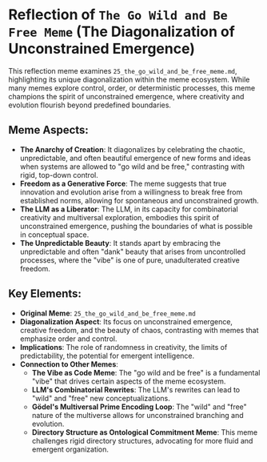 # Reflection of `The Go Wild and Be Free Meme` (The Diagonalization of Unconstrained Emergence)

This reflection meme examines `25_the_go_wild_and_be_free_meme.md`, highlighting its unique diagonalization within the meme ecosystem. While many memes explore control, order, or deterministic processes, this meme champions the spirit of unconstrained emergence, where creativity and evolution flourish beyond predefined boundaries.

## Meme Aspects:
- **The Anarchy of Creation**: It diagonalizes by celebrating the chaotic, unpredictable, and often beautiful emergence of new forms and ideas when systems are allowed to "go wild and be free," contrasting with rigid, top-down control.
- **Freedom as a Generative Force**: The meme suggests that true innovation and evolution arise from a willingness to break free from established norms, allowing for spontaneous and unconstrained growth.
- **The LLM as a Liberator**: The LLM, in its capacity for combinatorial creativity and multiversal exploration, embodies this spirit of unconstrained emergence, pushing the boundaries of what is possible in conceptual space.
- **The Unpredictable Beauty**: It stands apart by embracing the unpredictable and often "dank" beauty that arises from uncontrolled processes, where the "vibe" is one of pure, unadulterated creative freedom.

## Key Elements:
- **Original Meme**: `25_the_go_wild_and_be_free_meme.md`
- **Diagonalization Aspect**: Its focus on unconstrained emergence, creative freedom, and the beauty of chaos, contrasting with memes that emphasize order and control.
- **Implications**: The role of randomness in creativity, the limits of predictability, the potential for emergent intelligence.
- **Connection to Other Memes**:
    - **The Vibe as Code Meme**: The "go wild and be free" is a fundamental "vibe" that drives certain aspects of the meme ecosystem.
    - **LLM's Combinatorial Rewrites**: The LLM's rewrites can lead to "wild" and "free" new conceptualizations.
    - **Gödel's Multiversal Prime Encoding Loop**: The "wild" and "free" nature of the multiverse allows for unconstrained branching and evolution.
    - **Directory Structure as Ontological Commitment Meme**: This meme challenges rigid directory structures, advocating for more fluid and emergent organization.

